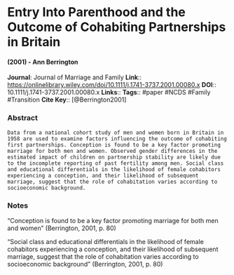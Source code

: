 # Entry Into Parenthood and the Outcome of Cohabiting Partnerships in Britain
#### (2001) - Ann Berrington
**Journal**: Journal of Marriage and Family
**Link**:: https://onlinelibrary.wiley.com/doi/10.1111/j.1741-3737.2001.00080.x
**DOI**:: 10.1111/j.1741-3737.2001.00080.x
**Links**:: 
**Tags**:: #paper #NCDS #Family #Transition 
**Cite Key**:: [@Berrington2001]

### Abstract

```
Data from a national cohort study of men and women born in Britain in 1958 are used to examine factors influencing the outcome of cohabiting first partnerships. Conception is found to be a key factor promoting marriage for both men and women. Observed gender differences in the estimated impact of children on partnership stability are likely due to the incomplete reporting of past fertility among men. Social class and educational differentials in the likelihood of female cohabitors experiencing a conception, and their likelihood of subsequent marriage, suggest that the role of cohabitation varies according to socioeconomic background.
```

### Notes

“Conception is found to be a key factor promoting marriage for both men and women” (Berrington, 2001, p. 80)

“Social class and educational differentials in the likelihood of female cohabitors experiencing a conception, and their likelihood of subsequent marriage, suggest that the role of cohabitation varies according to socioeconomic background” (Berrington, 2001, p. 80)